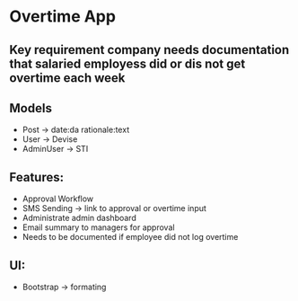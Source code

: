 # Overtime App

## Key requirement company needs documentation that salaried employess did or dis not get overtime each week

## Models
- Post -> date:da rationale:text
- User -> Devise
- AdminUser -> STI

## Features:
- Approval Workflow
- SMS Sending -> link to approval or overtime input
- Administrate admin dashboard
- Email summary to managers for approval
- Needs to be documented if employee did not log overtime

## UI:
- Bootstrap -> formating
